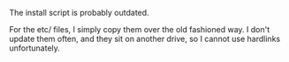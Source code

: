 The install script is probably outdated.

For the etc/ files, I simply copy them over the old fashioned way.
I don't update them often, and they sit on another drive, so I cannot use hardlinks unfortunately.
